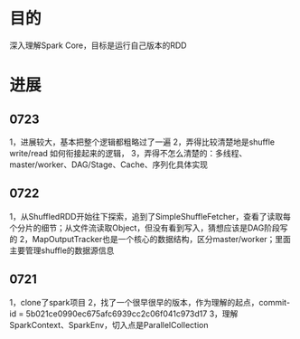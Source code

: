 # 目的
深入理解Spark Core，目标是运行自己版本的RDD

# 进展

## 0723
1，进展较大，基本把整个逻辑都粗略过了一遍
2，弄得比较清楚地是shuffle write/read 如何衔接起来的逻辑，
3，弄得不怎么清楚的：多线程、master/worker、DAG/Stage、Cache、序列化具体实现


## 0722
1，从ShuffledRDD开始往下探索，追到了SimpleShuffleFetcher，查看了读取每个分片的细节；从文件流读取Object，但没有看到写入，猜想应该是DAG阶段写的
2，MapOutputTracker也是一个核心的数据结构，区分master/worker；里面主要管理shuffle的数据源信息

## 0721
1，clone了spark项目
2，找了一个很早很早的版本，作为理解的起点，commit-id = 5b021ce0990ec675afc6939cc2c06f041c973d17
3，理解SparkContext、SparkEnv，切入点是ParallelCollection
